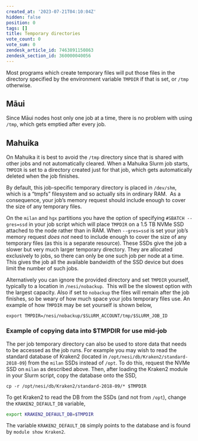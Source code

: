```yaml
---
created_at: '2023-07-21T04:10:04Z'
hidden: false
position: 0
tags: []
title: Temporary directories
vote_count: 0
vote_sum: 0
zendesk_article_id: 7463891150863
zendesk_section_id: 360000040056
---
```


Most programs which create temporary files will put those files in the
directory specified by the environment variable `TMPDIR` if that is set,
or `/tmp` otherwise.

## Māui

Since Māui nodes host only one job at a time, there is no problem with
using `/tmp`, which gets emptied after every job.  

## Mahuika

On Mahuika it is best to avoid the `/tmp` directory since that is shared
with other jobs and not automatically cleared. When a Mahuika Slurm job
starts, `TMPDIR` is set to a directory created just for that job, which
gets automatically deleted when the job finishes. 

By default, this job-specific temporary directory is placed in
`/dev/shm`, which is a “tmpfs” filesystem and so actually sits in
ordinary RAM.  As a consequence, your job’s memory request should
include enough to cover the size of any temporary files.

On the `milan` and `hgx` partitions you have the option of specifying
`#SBATCH --gres=ssd` in your job script which will place `TMPDIR` on a
1.5 TB NVMe SSD attached to the node rather than in RAM. When
`--gres=ssd` is set your job’s memory request *does not* need to include
enough to cover the size of any temporary files (as this is a separate
resource). These SSDs give the job a slower but very much larger
temporary directory. They are allocated exclusively to jobs, so there
can only be one such job per node at a time. This gives the job all the
available bandwidth of the SSD device but does limit the number of such
jobs.

Alternatively you can ignore the provided directory and set `TMPDIR`
yourself, typically to a location in `/nesi/nobackup`.  This will be the
slowest option with the largest capacity. Also if set to `nobackup` the
files will remain after the job finishes, so be weary of how much space
your jobs temporary files use. An example of how `TMPDIR` may be set
yourself is shown below,

`export TMPDIR=/nesi/nobackup/$SLURM_ACCOUNT/tmp/$SLURM_JOB_ID`

### Example of copying data into $TMPDIR for use mid-job

The per job temporary directory can also be used to store data that
needs to be accessed as the job runs. For example you may wish to read
the standard database of Kraken2 (located in
`/opt/nesi/db/Kraken2/standard-2018-09`) from the `milan` SSDs instead
of `/opt`. To do this, request the NVMe SSD on `milan` as described
above. Then, after loading the Kraken2 module in your Slurm script, copy
the database onto the SSD,

``` sl
cp -r /opt/nesi/db/Kraken2/standard-2018-09/* $TMPDIR
```

To get Kraken2 to read the DB from the SSDs (and not from `/opt`),
change the `KRAKEN2_DEFAULT_DB` variable,

``` bash
export KRAKEN2_DEFAULT_DB=$TMPDIR
```

The variable `KRAKEN2_DEFAULT_DB` simply points to the database and is
found by `module show Kraken2`.
